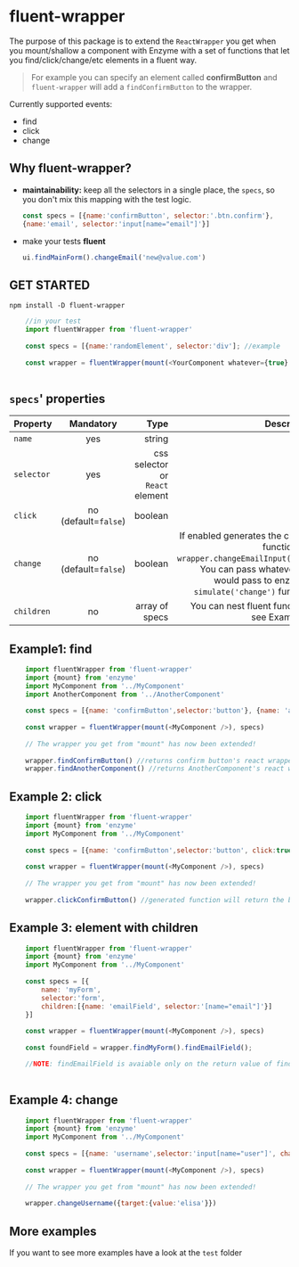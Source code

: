 # fluent-wrapper

The purpose of this package is to extend the `ReactWrapper` you get when you mount/shallow a component with Enzyme with a set of functions that let you find/click/change/etc elements in a fluent way. 

> For example you can specify an element called **confirmButton** and `fluent-wrapper` will add a `findConfirmButton` to the wrapper.

Currently supported events:
* find
* click
* change 

## Why fluent-wrapper? 
- **maintainability:** keep all the selectors in a single place, the `specs`, so you don't mix this mapping with the test logic.
    ```javascript
    const specs = [{name:'confirmButton', selector:'.btn.confirm'},
    {name:'email', selector:'input[name="email"]'}]
    ```
-  make your tests **fluent**
    ```javascript 
    ui.findMainForm().changeEmail('new@value.com')
    ```
## GET STARTED
`npm install -D fluent-wrapper`

```javascript
    //in your test
    import fluentWrapper from 'fluent-wrapper'
    
    const specs = [{name:'randomElement', selector:'div']; //example
    
    const wrapper = fluentWrapper(mount(<YourComponent whatever={true} />, specs);
    
```

## `specs`' properties

| Property      | Mandatory     | Type  | Description |
| ------------- |:-------------:| -----:|-----:|
| `name`     | yes | string ||
| `selector`    | yes      |   css selector or `React` element ||
| `click` | no (default=`false`)     |   boolean | | 
| `change` | no (default=`false`) |   boolean |  If enabled generates the change function (i.e. `wrapper.changeEmailInput(arg)`). You can pass whatever you would pass to enzyme's `simulate('change')` function.| 
| `children` | no | array of specs | You can nest fluent functions, see Example 3.


## Example1: find
```javascript
    import fluentWrapper from 'fluent-wrapper'
    import {mount} from 'enzyme'
    import MyComponent from '../MyComponent'
    import AnotherComponent from '../AnotherComponent'
    
    const specs = [{name: 'confirmButton',selector:'button'}, {name: 'another', selector: AnotherComponent}]
    
    const wrapper = fluentWrapper(mount(<MyComponent />), specs) 
    
    // The wrapper you get from "mount" has now been extended!
    
    wrapper.findConfirmButton() //returns confirm button's react wrapper
    wrapper.findAnotherComponent() //returns AnotherComponent's react wrapper
```

## Example 2: click
```javascript
    import fluentWrapper from 'fluent-wrapper'
    import {mount} from 'enzyme'
    import MyComponent from '../MyComponent'
    
    const specs = [{name: 'confirmButton',selector:'button', click:true}]
    
    const wrapper = fluentWrapper(mount(<MyComponent />), specs) 
    
    // The wrapper you get from "mount" has now been extended!
    
    wrapper.clickConfirmButton() //generated function will return the button
```
    
## Example 3: element with children 

```javascript
    import fluentWrapper from 'fluent-wrapper'
    import {mount} from 'enzyme'
    import MyComponent from '../MyComponent'
    
    const specs = [{
        name: 'myForm',
        selector:'form', 
        children:[{name: 'emailField', selector:'[name="email"]'}]
    }]
    
    const wrapper = fluentWrapper(mount(<MyComponent />), specs) 
    
    const foundField = wrapper.findMyForm().findEmailField();

    //NOTE: findEmailField is avaiable only on the return value of findMyForm()
    
```


## Example 4: change
```javascript
    import fluentWrapper from 'fluent-wrapper'
    import {mount} from 'enzyme'
    import MyComponent from '../MyComponent'
    
    const specs = [{name: 'username',selector:'input[name="user"]', change:true}]
    
    const wrapper = fluentWrapper(mount(<MyComponent />), specs) 
    
    // The wrapper you get from "mount" has now been extended!
    
    wrapper.changeUsername({target:{value:'elisa'}}) 
```


## More examples
If you want to see more examples have a look at the `test` folder